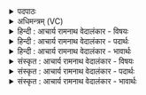 <details><summary>पदपाठः</summary>

आ꣢। त्वा꣣। र꣡थे꣢꣯। हि꣣रण्य꣡ये꣢। हरी꣢꣯इ꣡ति꣢। म꣣यू꣡र꣢शेप्या। म꣣यू꣡र꣢। शे꣣प्या। शितिपृष्ठा꣢। शि꣣ति। पृष्ठा꣢। व꣣हताम्। म꣡ध्वः꣢꣯। अ꣡न्ध꣢꣯सः। वि꣣व꣡क्ष꣢णस्य। पी꣣त꣡ये꣢। १३९२।
</details>

<details><summary>अधिमन्त्रम् (VC)</summary>

- इन्द्रः
- मेधातिथि0मेध्यातिथी काण्वौ
- बृहती
- मध्यमः
</details>

<details><summary>हिन्दी : आचार्य रामनाथ वेदालंकार - विषयः</summary>

अगले मन्त्र में उपासक को सम्बोधन किया गया है।
</details>

<details><summary>हिन्दी : आचार्य रामनाथ वेदालंकार - पदार्थः</summary>

पदार्थान्वयभाषाः -  हे उपासक ! (हिरण्यये) सुनहरे (रथे) रथ में (मयूरशेप्या) मोर के रंग के अर्थात् हरे-काले रंग के और (शितिपृष्ठाः) श्वेत पीठवाले (हरी) उत्कृष्ट घोड़े (त्वा) तुझे (विवक्षणस्य) जगत् के भार को वहन करनेवाले जगदीश्वर के (मध्वः) मधुर (अन्धसः) आनन्द-रस के (पीतये) पान के लिए (आ वहताम्) सार्वजनिक उपासना-गृह में पहुँचाएँ ॥२॥
</details>

<details><summary>हिन्दी : आचार्य रामनाथ वेदालंकार - भावार्थः</summary>

भावार्थभाषाः -  उपासक लोग रथ में श्रेष्ठ घोड़ों को जोतकर उपासना-भवन में जाकर परमेश्वर की उपासना करके आनन्द प्राप्त करें ॥२॥
</details>

<details><summary>संस्कृत : आचार्य रामनाथ वेदालंकार - विषयः</summary>

अथोपासकः सम्बोध्यते।
</details>

<details><summary>संस्कृत : आचार्य रामनाथ वेदालंकार - पदार्थः</summary>

पदार्थान्वयभाषाः -  हे उपासक ! (हिरण्यये) सुवर्णवज्ज्योतिर्मये (रथे) स्यन्दने (मयूरशेप्या) मयूरशेप्यौ मयूरवर्णौ,हरिताभकृष्णवर्णौ इत्यर्थः (शितिपृष्ठा) शितिपृष्ठौ श्वेतपृष्ठौ (हरी) प्रशस्तौ अश्वौ (त्वा) त्वाम् (विवक्षणस्य) जगद्भारवोढुः इन्द्रस्य जगदीश्वरस्य।[अहेः सन्नन्तस्य कर्तरि ल्युटि रूपम्।] (मध्वः) मधुरस्य (अन्धसः) आनन्दरसस्य (पीतये) पानाय (आ वहताम्) सार्वजनिकम् उपासनागृहं प्रापयताम् ॥२॥
</details>

<details><summary>संस्कृत : आचार्य रामनाथ वेदालंकार - भावार्थः</summary>

भावार्थभाषाः -  उपासकजनाः रथे श्रेष्ठौ तुरगौ नियुज्योपासनागृहं गत्वा परमेश्वरमुपास्यानन्दं प्राप्नुवन्तु ॥२॥
</details>
